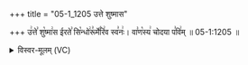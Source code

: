 +++
title = "05-1_1205 उत्ते शुष्मास"

+++
उ꣢त्ते꣣ शु꣡ष्मा꣢स ईरते꣣ सि꣡न्धो꣢रू꣣र्मे꣡रि꣢व स्व꣣नः꣢। वा꣣ण꣡स्य꣢ चोदया प꣣वि꣢म् ॥ 05-1:1205 ॥

<details><summary>विस्वर-मूलम् (VC)</summary>

उत्ते शुष्मास ईरते सिन्धोरूर्मेरिव स्वनः । वाणस्य चोदया पविम् ॥१२०५॥
</details>